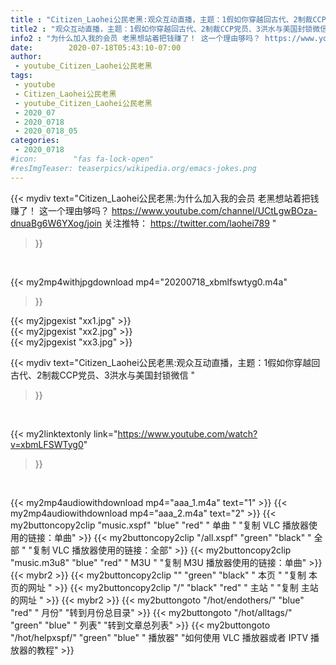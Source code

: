 ```yaml
---
title : "Citizen_Laohei公民老黑:观众互动直播，主题：1假如你穿越回古代、2制裁CCP党员、3洪水与美国封锁微信 "
title2 : "观众互动直播，主题：1假如你穿越回古代、2制裁CCP党员、3洪水与美国封锁微信 "
info2 : "为什么加入我的会员 老黑想站着把钱赚了！ 这一个理由够吗？ https://www.youtube.com/channel/UCtLgwBOza-dnuaBg6W6YXog/join 关注推特： https://twitter.com/laohei789 "
date:        2020-07-18T05:43:10-07:00
author:
 - youtube_Citizen_Laohei公民老黑
tags:
 - youtube
 - Citizen_Laohei公民老黑
 - youtube_Citizen_Laohei公民老黑
 - 2020_07
 - 2020_0718
 - 2020_0718_05
categories:
 - 2020_0718
#icon:        "fas fa-lock-open"
#resImgTeaser: teaserpics/wikipedia.org/emacs-jokes.png
---
```


{{< mydiv text="Citizen_Laohei公民老黑:为什么加入我的会员 老黑想站着把钱赚了！ 这一个理由够吗？ https://www.youtube.com/channel/UCtLgwBOza-dnuaBg6W6YXog/join 关注推特： https://twitter.com/laohei789 "
>}}
<br>


{{< my2mp4withjpgdownload mp4="20200718_xbmlfswtyg0.m4a"
>}}

{{< my2jpgexist "xx1.jpg" >}}<br>
{{< my2jpgexist "xx2.jpg" >}}<br>
{{< my2jpgexist "xx3.jpg" >}}<br>



{{< mydiv text="Citizen_Laohei公民老黑:观众互动直播，主题：1假如你穿越回古代、2制裁CCP党员、3洪水与美国封锁微信 "
>}}
<br>

{{< my2linktextonly link="https://www.youtube.com/watch?v=xbmLFSWTyg0"
>}}


<br>

{{< my2mp4audiowithdownload mp4="aaa_1.m4a"    text="1" >}}
{{< my2mp4audiowithdownload mp4="aaa_2.m4a"    text="2" >}}
{{< my2buttoncopy2clip "music.xspf"        "blue"   "red"    " 单曲 "  "复制 VLC 播放器使用的链接：单曲" >}} {{< my2buttoncopy2clip "/all.xspf"         "green"  "black"  " 全部 "  "复制 VLC 播放器使用的链接：全部" >}} {{< my2buttoncopy2clip "music.m3u8"        "blue"   "red"    " M3U  "    "复制 M3U 播放器使用的链接：单曲" >}} {{< mybr2 >}} {{< my2buttoncopy2clip ""                  "green"  "black"  " 本页 "    "复制 本页的网址 " >}} {{< my2buttoncopy2clip "/"                 "black"  "red"    " 主站 "    "复制 主站的网址 " >}} {{< mybr2 >}} {{< my2buttongoto      "/hot/endothers/"   "blue"   "red"    " 月份"   "转到月份总目录" >}} {{< my2buttongoto      "/hot/alltags/"     "green"  "blue"   " 列表"   "转到文章总列表" >}} {{< my2buttongoto      "/hot/helpxspf/"    "green"  "blue"   " 播放器" "如何使用 VLC 播放器或者 IPTV 播放器的教程" >}} 
